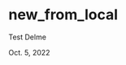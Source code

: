 
<!-- README.md is generated from README.Rmd. Please edit that file -->

# new_from_local

<!-- badges: start -->
<!-- badges: end -->

Test Delme

Oct. 5, 2022
